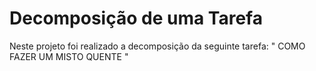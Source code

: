 # Decomposição de uma Tarefa
Neste projeto foi realizado a decomposição da seguinte tarefa: " COMO FAZER UM MISTO QUENTE "  
